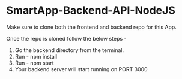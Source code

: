 # SmartApp-Backend-API-NodeJS

Make sure to clone both the frontend and backend repo for this App.

Once the repo is cloned follow the below steps -

1. Go the backend directory from the terminal.
2. Run - npm install
3. Run - npm start
4. Your backend server will start running on PORT 3000
